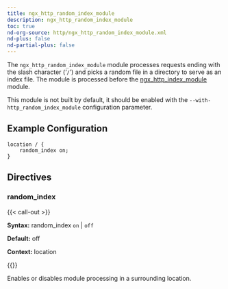 ```yaml
---
title: ngx_http_random_index_module
description: ngx_http_random_index_module
toc: true
nd-org-source: http/ngx_http_random_index_module.xml
nd-plus: false
nd-partial-plus: false
---
```



<!--
      ********************************************************************************
      🛑 WARNING: AUTOGENERATED FILE - DO NOT EDIT 🛑 This Markdown file was
      automatically generated from the source XML documentation. Any manual
      changes made directly to this file will be overwritten. To request or
      suggest changes, please edit the source XML files instead.
      https://github.com/nginx/nginx.org/tree/main/xml/en
      ********************************************************************************
      -->


The `ngx_http_random_index_module` module processes requests
ending with the slash character (‘`/`’) and picks a random
file in a directory to serve as an index file.
The module is processed before the
[ngx_http_index_module](/nginx/module-reference/http/ngx_http_index_module)
module.

This module is not built by default, it should be enabled with the
`--with-http_random_index_module`
configuration parameter.
## Example Configuration


```nginx
location / {
    random_index on;
}

```

## Directives

### random_index

{{< call-out >}}

**Syntax:** random_index `on` | `off`

**Default:** off

**Context:** location


{{</call-out>}}


Enables or disables module processing in a surrounding location.

